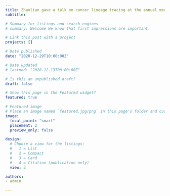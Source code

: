 ```yaml
---
title: Zhaolian gave a talk on cancer lineage tracing at the annual meeting of Center for Quantitative Synthetic Biology.
subtitle: 

# Summary for listings and search engines
# summary: Welcome We know that first impressions are important.

# Link this post with a project
projects: []

# Date published
date: "2020-12-29T10:00:00Z"

# Date updated
# lastmod: "2020-12-13T00:00:00Z"

# Is this an unpublished draft?
draft: false

# Show this page in the Featured widget?
featured: true

# Featured image
# Place an image named `featured.jpg/png` in this page's folder and customize its options here.
image:
  focal_point: "smart"
  placement: 2
  preview_only: false

design:
  # Choose a view for the listings:
  #   1 = List
  #   2 = Compact
  #   3 = Card
  #   4 = Citation (publication only)
  view: 3

authors:
- admin

---
```


